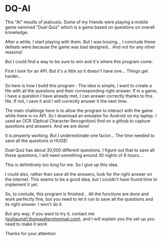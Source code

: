 # DQ-AI



This "AI" results of jealousis.
Some of my friends were playing a mobile game nammed "Duel Quiz" which is a game based on questions on overall knowledge.

After a while, I start playing with them. But I was loosing...
I conclude these defeats were because the game was bad designed... And not for any other reasons!

But I could find a way to be sure to win and it's where this program come.

First I look for an API. But it's a little so it doesn't have one...
Things get harder...

So here is how I build this program :
The idea is simple, I want to create a file with all the questions and their corresponding right answer. If in a game, I have a question I have already met, I can answer correctly thanks to this file. If not, I save it and I will correctly answer it the next time.

The main challenge here is to allow the program to interact with the game while there is no API. So I download an emulator for Android on my laptop. I used an OCR (Optical Character Recognition) find on a github to capture questions and answers. And we are done!

It is properly working. But I underestimate one factor...
The time needed to save all the questions is HUGE!

Duel Quiz has about 30,000 different questions. 
I figure out that to save all these questions, I will need something around 30 nights of 8 hours...

This is definitively too long for me.
So I give up this idea.

I could also, rather than save all the answers, look for the right answer on the internet. This seems to be a good idea, but I couldn't have found time to implement it yet.

So, to conlude, this program is finished... All the functions are done and work perfectly fine, but you need to let it run to save all the questions and its right answer. I won't  do it.

But any way, if you want to try it, contact me (guillaume1.thomas@protonmail.com), and I will explain you the set up you need to make it work

Thanks for your attention

